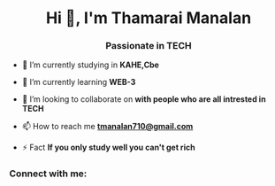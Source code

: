 <h1 align="center">Hi 👋, I'm Thamarai Manalan</h1>
<h3 align="center">Passionate in TECH</h3>

- 🔭 I’m currently studying in **KAHE,Cbe**

- 🌱 I’m currently learning **WEB-3**

- 👯 I’m looking to collaborate on **with people who are all intrested in TECH**

- 📫 How to reach me **tmanalan710@gmail.com**

- ⚡ Fact **If you only study well you can't get rich**

<h3 align="left">Connect with me:</h3>
<p align="left">
</p>

